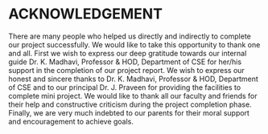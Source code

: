 # ACKNOWLEDGEMENT
There are many people who helped us directly and indirectly to complete our project
successfully. We would like to take this opportunity to thank one and all. First we wish to
express our deep gratitude towards our internal guide Dr. K. Madhavi, Professor & HOD,
Department of CSE for her/his support in the completion of our project report. We wish to
express our honest and sincere thanks to Dr. K. Madhavi, Professor & HOD, Department
of CSE and to our principal Dr. J. Praveen for providing the facilities to complete mini
project. We would like to thank all our faculty and friends for their help and constructive
criticism during the project completion phase. Finally, we are very much indebted to our
parents for their moral support and encouragement to achieve goals. 
